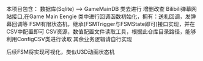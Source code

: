 本项目包含：
数据库(Sqlite) --> GameMainDB  类去进行 增删改查
Bilibili弹幕网站接口,在Game Main Eengie 类中进行回调函数初始化，拥有：送礼回调，发弹幕回调等
FSM有限状态机，继承(FSMTrigger与FSMState即可)接口实现，并在CSV中配置即可
CSV资源，数值配置文件读取工具，根据此仓库目录路径，能够利用ConfigCSV类进行读取
其余业务逻辑请自行实现


后续FSM将实现可视化，类似U3D动画状态机
